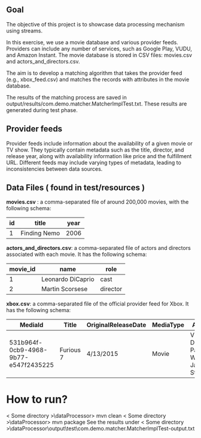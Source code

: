 ## Goal

The objective of this project is to showcase data processing mechanism using streams.

In this exercise, we use a movie database and various provider feeds. Providers can include any number of services, such as Google Play, VUDU, and Amazon Instant. The movie database is stored in CSV files: movies.csv and actors_and_directors.csv.

The aim is to develop a matching algorithm that takes the provider feed (e.g., xbox_feed.csv) and matches the records with attributes in the movie database.

The results of the matching process are saved in output/results/com.demo.matcher.MatcherImplTest.txt. These results are generated during test phase.

## Provider feeds

Provider feeds include information about the availability of a given movie or TV show. They typically contain metadata such as the title, director, and release year, along with availability information like price and the fulfillment URL. Different feeds may include varying types of metadata, leading to inconsistencies between data sources.

## Data Files ( found in test/resources )

**movies.csv** : a comma-separated file of around 200,000 movies, with the following schema:

| id | title | year |
| ------------ | ----- | ---- |
| 1            | Finding Nemo | 2006 |

**actors_and_directors.csv**: a comma-separated file of actors and directors associated with each movie. It has the following schema:

| movie_id | name | role |
| ------------ | ---- | -------- |
| 1            | Leonardo DiCaprio | cast |
| 2            | Martin Scorsese | director|

**xbox.csv**: a comma-separated file of the official provider feed for Xbox. It has the following schema:

| MediaId | Title | OriginalReleaseDate | MediaType | Actors | Director | XboxLiveURL |
| ------- | ----- | ------------------- | --------- | ------ | -------- | ----------- |
| 531b964f-0cb9-4968-9b77-e547f2435225| Furious 7 | 4/13/2015 | Movie | Vin Diesel, Paul Walker, Jason Statham | James Wan | video.xbox.com  

# How to run?
   < Some directory >\dataProcessor> mvn clean
   < Some directory >\dataProcessor> mvn package
   See the results under < Some directory >\dataProcessor\output\test\com.demo.matcher.MatcherImplTest-output.txt

